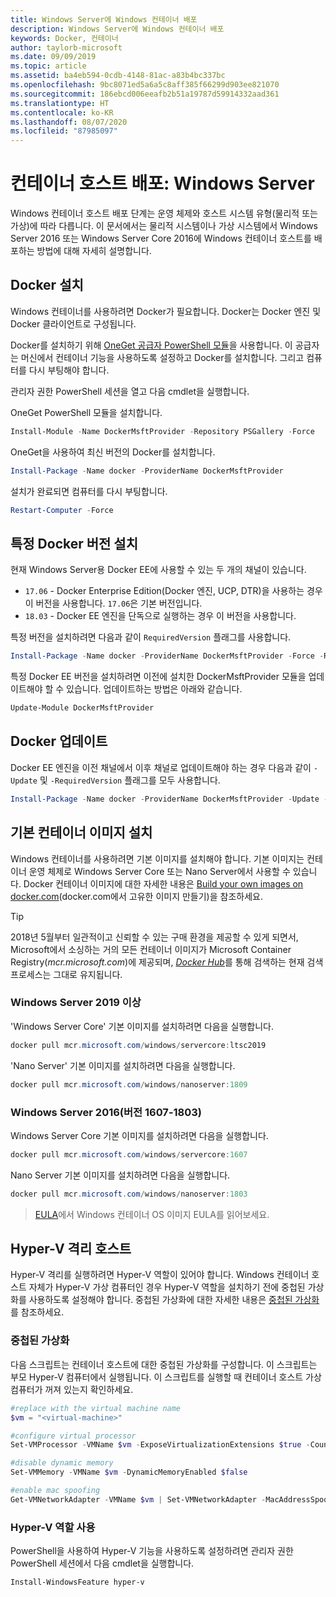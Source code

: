```yaml
---
title: Windows Server에 Windows 컨테이너 배포
description: Windows Server에 Windows 컨테이너 배포
keywords: Docker, 컨테이너
author: taylorb-microsoft
ms.date: 09/09/2019
ms.topic: article
ms.assetid: ba4eb594-0cdb-4148-81ac-a83b4bc337bc
ms.openlocfilehash: 9bc8071ed5a6a5c8aff385f66299d903ee821070
ms.sourcegitcommit: 186ebcd006eeafb2b51a19787d59914332aad361
ms.translationtype: HT
ms.contentlocale: ko-KR
ms.lasthandoff: 08/07/2020
ms.locfileid: "87985097"
---
```

# <a name="container-host-deployment-windows-server"></a>컨테이너 호스트 배포: Windows Server

Windows 컨테이너 호스트 배포 단계는 운영 체제와 호스트 시스템 유형(물리적 또는 가상)에 따라 다릅니다. 이 문서에서는 물리적 시스템이나 가상 시스템에서 Windows Server 2016 또는 Windows Server Core 2016에 Windows 컨테이너 호스트를 배포하는 방법에 대해 자세히 설명합니다.

## <a name="install-docker"></a>Docker 설치

Windows 컨테이너를 사용하려면 Docker가 필요합니다. Docker는 Docker 엔진 및 Docker 클라이언트로 구성됩니다.

Docker를 설치하기 위해 [OneGet 공급자 PowerShell 모듈](https://github.com/OneGet/MicrosoftDockerProvider)을 사용합니다. 이 공급자는 머신에서 컨테이너 기능을 사용하도록 설정하고 Docker를 설치합니다. 그리고 컴퓨터를 다시 부팅해야 합니다.

관리자 권한 PowerShell 세션을 열고 다음 cmdlet을 실행합니다.

OneGet PowerShell 모듈을 설치합니다.

```PowerShell
Install-Module -Name DockerMsftProvider -Repository PSGallery -Force
```

OneGet을 사용하여 최신 버전의 Docker를 설치합니다.

```PowerShell
Install-Package -Name docker -ProviderName DockerMsftProvider
```

설치가 완료되면 컴퓨터를 다시 부팅합니다.

```PowerShell
Restart-Computer -Force
```

## <a name="install-a-specific-version-of-docker"></a>특정 Docker 버전 설치

현재 Windows Server용 Docker EE에 사용할 수 있는 두 개의 채널이 있습니다.

* `17.06` - Docker Enterprise Edition(Docker 엔진, UCP, DTR)을 사용하는 경우 이 버전을 사용합니다. `17.06`은 기본 버전입니다.
* `18.03` - Docker EE 엔진을 단독으로 실행하는 경우 이 버전을 사용합니다.

특정 버전을 설치하려면 다음과 같이 `RequiredVersion` 플래그를 사용합니다.

```PowerShell
Install-Package -Name docker -ProviderName DockerMsftProvider -Force -RequiredVersion 18.03
```

특정 Docker EE 버전을 설치하려면 이전에 설치한 DockerMsftProvider 모듈을 업데이트해야 할 수 있습니다. 업데이트하는 방법은 아래와 같습니다.

```PowerShell
Update-Module DockerMsftProvider
```

## <a name="update-docker"></a>Docker 업데이트

Docker EE 엔진을 이전 채널에서 이후 채널로 업데이트해야 하는 경우 다음과 같이 `-Update` 및 `-RequiredVersion` 플래그를 모두 사용합니다.

```PowerShell
Install-Package -Name docker -ProviderName DockerMsftProvider -Update -Force -RequiredVersion 18.03
```

## <a name="install-base-container-images"></a>기본 컨테이너 이미지 설치

Windows 컨테이너를 사용하려면 기본 이미지를 설치해야 합니다. 기본 이미지는 컨테이너 운영 체제로 Windows Server Core 또는 Nano Server에서 사용할 수 있습니다. Docker 컨테이너 이미지에 대한 자세한 내용은 [Build your own images on docker.com](https://docs.docker.com/engine/tutorials/dockerimages/)(docker.com에서 고유한 이미지 만들기)을 참조하세요.

> [!TIP]
> 2018년 5월부터 일관적이고 신뢰할 수 있는 구매 환경을 제공할 수 있게 되면서, Microsoft에서 소싱하는 거의 모든 컨테이너 이미지가 Microsoft Container Registry(_mcr.microsoft.com_)에 제공되며, [_Docker Hub_](https://hub.docker.com/publishers/microsoftowner)를 통해 검색하는 현재 검색 프로세스는 그대로 유지됩니다.

### <a name="windows-server-2019-and-newer"></a>Windows Server 2019 이상

'Windows Server Core' 기본 이미지를 설치하려면 다음을 실행합니다.

```PowerShell
docker pull mcr.microsoft.com/windows/servercore:ltsc2019
```

'Nano Server' 기본 이미지를 설치하려면 다음을 실행합니다.

```PowerShell
docker pull mcr.microsoft.com/windows/nanoserver:1809
```

### <a name="windows-server-2016-versions-1607-1803"></a>Windows Server 2016(버전 1607-1803)

Windows Server Core 기본 이미지를 설치하려면 다음을 실행합니다.

```PowerShell
docker pull mcr.microsoft.com/windows/servercore:1607
```

Nano Server 기본 이미지를 설치하려면 다음을 실행합니다.

```PowerShell
docker pull mcr.microsoft.com/windows/nanoserver:1803
```

> [EULA](../images-eula.md)에서 Windows 컨테이너 OS 이미지 EULA를 읽어보세요.

## <a name="hyper-v-isolation-host"></a>Hyper-V 격리 호스트

Hyper-V 격리를 실행하려면 Hyper-V 역할이 있어야 합니다. Windows 컨테이너 호스트 자체가 Hyper-V 가상 컴퓨터인 경우 Hyper-V 역할을 설치하기 전에 중첩된 가상화를 사용하도록 설정해야 합니다. 중첩된 가상화에 대한 자세한 내용은 [중첩된 가상화](https://docs.microsoft.com/virtualization/hyper-v-on-windows/user-guide/nested-virtualization)를 참조하세요.

### <a name="nested-virtualization"></a>중첩된 가상화

다음 스크립트는 컨테이너 호스트에 대한 중첩된 가상화를 구성합니다. 이 스크립트는 부모 Hyper-V 컴퓨터에서 실행됩니다. 이 스크립트를 실행할 때 컨테이너 호스트 가상 컴퓨터가 꺼져 있는지 확인하세요.

```PowerShell
#replace with the virtual machine name
$vm = "<virtual-machine>"

#configure virtual processor
Set-VMProcessor -VMName $vm -ExposeVirtualizationExtensions $true -Count 2

#disable dynamic memory
Set-VMMemory -VMName $vm -DynamicMemoryEnabled $false

#enable mac spoofing
Get-VMNetworkAdapter -VMName $vm | Set-VMNetworkAdapter -MacAddressSpoofing On
```

### <a name="enable-the-hyper-v-role"></a>Hyper-V 역할 사용

PowerShell을 사용하여 Hyper-V 기능을 사용하도록 설정하려면 관리자 권한 PowerShell 세션에서 다음 cmdlet을 실행합니다.

```PowerShell
Install-WindowsFeature hyper-v
```
